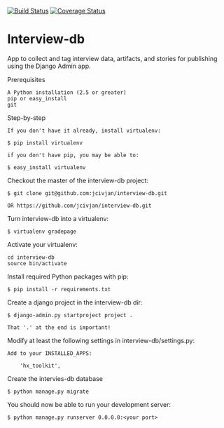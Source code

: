 [![Build Status](https://travis-ci.org/uw-it-aca/interview-db.svg?branch=0.0.0.b3)](https://travis-ci.org/uw-it-aca/interview-db)
[![Coverage Status](https://coveralls.io/repos/github/uw-it-aca/interview-db/badge.svg?branch=master)](https://coveralls.io/github/uw-it-aca/interview-db?branch=master)
# Interview-db

App to collect and tag interview data, artifacts, and stories for publishing using the Django Admin app.

Prerequisites

    A Python installation (2.5 or greater)
    pip or easy_install
    git

Step-by-step

    If you don't have it already, install virtualenv:

    $ pip install virtualenv

    if you don't have pip, you may be able to:

    $ easy_install virtualenv

Checkout the master of the interview-db project:

    $ git clone git@github.com:jcivjan/interview-db.git

    OR https://github.com/jcivjan/interview-db.git
    
Turn interview-db into a virtualenv:

    $ virtualenv gradepage   

Activate your virtualenv:

    cd interview-db
    source bin/activate
    
Install required Python packages with pip:

    $ pip install -r requirements.txt

Create a django project in the interview-db dir:

    $ django-admin.py startproject project .

    That '.' at the end is important!

Modify at least the following settings in interview-db/settings.py:

    Add to your INSTALLED_APPS:

        'hx_toolkit',

Create the intervies-db database

    $ python manage.py migrate

You should now be able to run your development server:

    $ python manage.py runserver 0.0.0.0:<your port>


